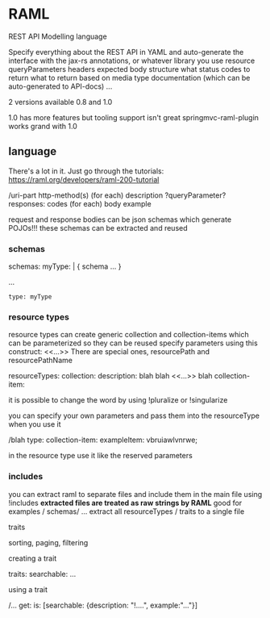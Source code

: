 # RAML

REST API Modelling language

Specify everything about the REST API in YAML and auto-generate the interface with the jax-rs annotations, or whatever library you use
	resource
	queryParameters
	headers
	expected body structure
	what status codes to return
	what to return based on media type
	documentation (which can be auto-generated to API-docs)
	...

2 versions available 0.8 and 1.0

1.0 has more features but tooling support isn't great
springmvc-raml-plugin works grand with 1.0

## language

There's a lot in it.
Just go through the tutorials: https://raml.org/developers/raml-200-tutorial

/uri-part
	http-method(s)
		(for each)
			description
			?queryParameter?
			responses:
				codes
					(for each)
						body
						example

request and response bodies can be json schemas which generate POJOs!!!
these schemas can be extracted and reused

### schemas

schemas:
	myType: |
	{
		schema ...
	}

...

	type: myType

### resource types

resource types can create generic collection and collection-items which can be parameterized so they can be reused
specify parameters using this construct: <<...>>
There are special ones, resourcePath and resourcePathName

resourceTypes:
	collection:
		description: blah blah <<...>> blah
	collection-item:

it is possible to change the word by using !pluralize or !singularize

you can specify your own parameters and pass them into the resourceType when you use it

/blah
	type:
		collection-item:
			exampleItem: vbruiawlvnrwe;

in the resource type use it like the reserved parameters

### includes

you can extract raml to separate files and include them in the main file using !includes
**extracted files are treated as raw strings by RAML**
good for examples / schemas/ ...
extract all resourceTypes / traits to a single file

traits

sorting, paging, filtering

creating a trait

traits:
	searchable:
		...

using a trait

/...
	get:
		is: [searchable: {description: "!....", example:"..."}]
